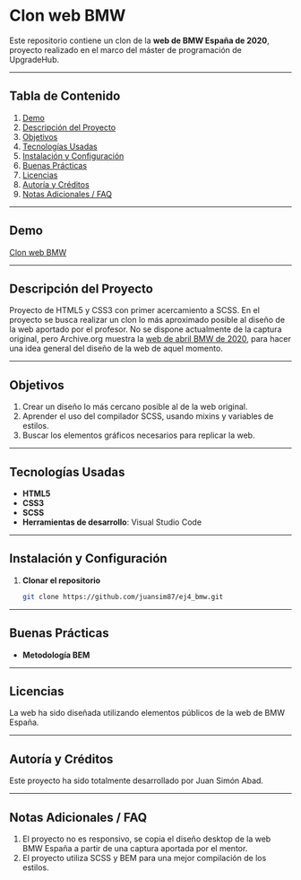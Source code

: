 # Clon web BMW

Este repositorio contiene un clon de la **web de BMW España de 2020**, proyecto realizado en el marco del máster de programación de UpgradeHub.

---

## Tabla de Contenido
1. [Demo](#demo)  
2. [Descripción del Proyecto](#descripción-del-proyecto)  
3. [Objetivos](#objetivos)  
4. [Tecnologías Usadas](#tecnologías-usadas)  
5. [Instalación y Configuración](#instalación-y-configuración)  
6. [Buenas Prácticas](#buenas-prácticas)  
7. [Licencias](#licencias)  
8. [Autoría y Créditos](#autoría-y-créditos)  
9. [Notas Adicionales / FAQ](#notas-adicionales--faq)  

---

## Demo
[Clon web BMW](https://clon-bmw2020.netlify.app/)

---

## Descripción del Proyecto
Proyecto de HTML5 y CSS3 con primer acercamiento a SCSS. En el proyecto se busca realizar un clon lo más aproximado posible al diseño de la web aportado por el profesor. No se dispone actualmente de la captura original, pero Archive.org muestra la [web de abril BMW de 2020](https://web.archive.org/web/20200301115629/https://www.bmw.es/es/index.html), para hacer una idea general del diseño de la web de aquel momento.

---

## Objetivos
1. Crear un diseño lo más cercano posible al de la web original.
2. Aprender el uso del compilador SCSS, usando mixins y variables de estilos.
3. Buscar los elementos gráficos necesarios para replicar la web.

---

## Tecnologías Usadas
- **HTML5**
- **CSS3**
- **SCSS**
- **Herramientas de desarrollo**: Visual Studio Code

---

## Instalación y Configuración
1. **Clonar el repositorio**  
   ```bash
   git clone https://github.com/juansim87/ej4_bmw.git
---

## Buenas Prácticas
- **Metodología BEM**

---

## Licencias
La web ha sido diseñada utilizando elementos públicos de la web de BMW España.

---

## Autoría y Créditos
Este proyecto ha sido totalmente desarrollado por Juan Simón Abad.

---

## Notas Adicionales / FAQ
1. El proyecto no es responsivo, se copia el diseño desktop de la web BMW España a partir de una captura aportada por el mentor.
2. El proyecto utiliza SCSS y BEM para una mejor compilación de los estilos.
